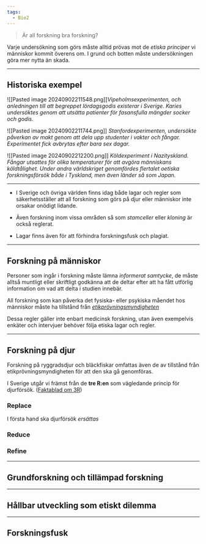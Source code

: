 ```yaml
---
tags:
  - Bio2
---
```

> Är all forskning bra forskning?

Varje undersökning som görs måste alltid prövas mot de *etiska principer* vi människor kommit överens om. I grund och botten måste undersökningen göra mer nytta än skada.

---
## Historiska exempel

![[Pasted image 20240902211548.png]]*Vipeholmsexperimenten, och anledningen till att begreppet lördagsgodis existerar i Sverige. Karies undersöktes genom att utsätta patienter för fasansfulla mängder socker och godis.*

![[Pasted image 20240902211744.png]]
*Stanfordexperimenten, undersökte påverkan av makt genom att dela upp studenter i vakter och fångar. Experimentet fick avbrytas efter bara sex dagar.*

![[Pasted image 20240902212200.png]]
*Köldexperiment i Nazityskland. Fångar utsattes för olika temperaturer för att avgöra människans köldtålighet. Under andra världskriget genomfördes flertalet oetiska forskningsförsök både i Tyskland, men även länder så som Japan.*

---

- I Sverige och övriga världen finns idag både lagar och regler som säkerhetsställer att all forskning som görs på djur eller människor inte orsakar onödigt lidande.

- Även forskning inom vissa områden så som *stamceller* eller *kloning* är också reglerat.

- Lagar finns även för att förhindra forskningsfusk och plagiat.

---

## Forskning på människor

Personer som ingår i forskning måste lämna *informerat samtycke*, de måste alltså muntligt eller skriftligt godkänna att de deltar efter att ha fått utförlig information om vad att delta i studien innebär.

All forskning som kan påverka det fysiska- eller psykiska måendet hos människor måste ha tillstånd från [*etikprövningsmyndigheten*](https://etikprovningsmyndigheten.se/)

Dessa regler gäller inte enbart medicinsk forskning, utan även exempelvis enkäter och intervjuer behöver följa etiska lagar och regler.

---

## Forskning på djur

Forskning på ryggradsdjur och bläckfiskar omfattas även de av tillstånd från etikprövningsmyndigheten för att den ska gå genomföras.

I Sverige utgår vi främst från de **tre R:en** som vägledande princip för djurförsök. ([Faktablad om 3R](https://www2.jordbruksverket.se/download/18.7cf5ca82188006ce38e1e328/1683708070554/ovr573v2.pdf))

### Replace

I första hand ska djurförsök *ersättas* 

### Reduce

### Refine


---

## Grundforskning och tillämpad forskning

---

## Hållbar utveckling som etiskt dilemma

---

## Forskningsfusk

